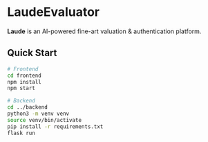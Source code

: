 # LaudeEvaluator

**Laude** is an AI-powered fine-art valuation & authentication platform.

## Quick Start

```bash
# Frontend
cd frontend
npm install
npm start

# Backend
cd ../backend
python3 -m venv venv
source venv/bin/activate
pip install -r requirements.txt
flask run
